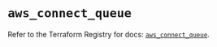 # `aws_connect_queue`

Refer to the Terraform Registry for docs: [`aws_connect_queue`](https://registry.terraform.io/providers/hashicorp/aws/5.99.0/docs/resources/connect_queue).
